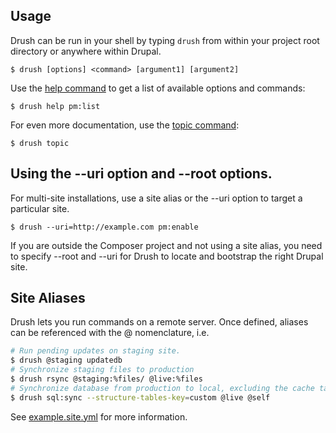 Usage
-----------

Drush can be run in your shell by typing `drush` from within your project root directory or anywhere within Drupal.

    $ drush [options] <command> [argument1] [argument2]

Use the [help command](commands/10.x/help.md) to get a list of available options and commands:

    $ drush help pm:list

For even more documentation, use the [topic command](commands/10.x/core_topic.md):

    $ drush topic

Using the --uri option and --root options.
-----------

For multi-site installations, use a site alias or the --uri option to target a particular site.

    $ drush --uri=http://example.com pm:enable
    
If you are outside the Composer project and not using a site alias, you need to specify --root and --uri for Drush to locate and bootstrap the right Drupal site.

Site Aliases
------------

Drush lets you run commands on a remote server. Once defined, aliases can be referenced with the @ nomenclature, i.e.

```bash
# Run pending updates on staging site.
$ drush @staging updatedb
# Synchronize staging files to production
$ drush rsync @staging:%files/ @live:%files
# Synchronize database from production to local, excluding the cache table
$ drush sql:sync --structure-tables-key=custom @live @self
```

See [example.site.yml](https://raw.githubusercontent.com/drush-ops/drush/10.x/examples/example.site.yml) for more information.

